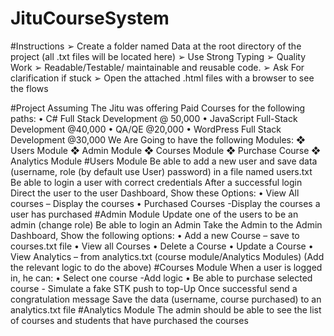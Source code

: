 # JituCourseSystem
#Instructions
➢ Create a folder named Data at the root directory of the project (all .txt files will be located here)
➢ Use Strong Typing 
➢ Quality Work
➢ Readable/Testable/ maintainable and reusable code.
➢ Ask For clarification if stuck
➢ Open the attached .html files with a browser to see the flows

#Project
Assuming The Jitu was offering Paid Courses for the following paths:
• C# Full Stack Development @ 50,000
• JavaScript Full-Stack Development @40,000
• QA/QE @20,000
• WordPress Full Stack Development @30,000
We Are Going to have the following Modules:
❖ Users Module 
❖ Admin Module
❖ Courses Module
❖ Purchase Course
❖ Analytics Module
#Users Module
Be able to add a new user and save data (username, role (by default use User) password) in a file named
users.txt
Be able to login a user with correct credentials
After a successful login Direct the user to the user Dashboard, Show these Options:
• View All courses – Display the courses
• Purchased Courses -Display the courses a user has purchased
#Admin Module
Update one of the users to be an admin (change role)
Be able to login an Admin
Take the Admin to the Admin Dashboard, Show the following options:
• Add a new Course – save to courses.txt file 
• View all Courses
• Delete a Course 
• Update a Course 
• View Analytics – from analytics.txt (course module/Analytics Modules)
(Add the relevant logic to do the above)
#Courses Module
When a user is logged in, he can:
• Select one course -Add logic
• Be able to purchase selected course - Simulate a fake STK push to top-Up
Once successful send a congratulation message 
Save the data (username, course purchased) to an analytics.txt file
#Analytics Module
The admin should be able to see the list of courses and students that have purchased the courses
